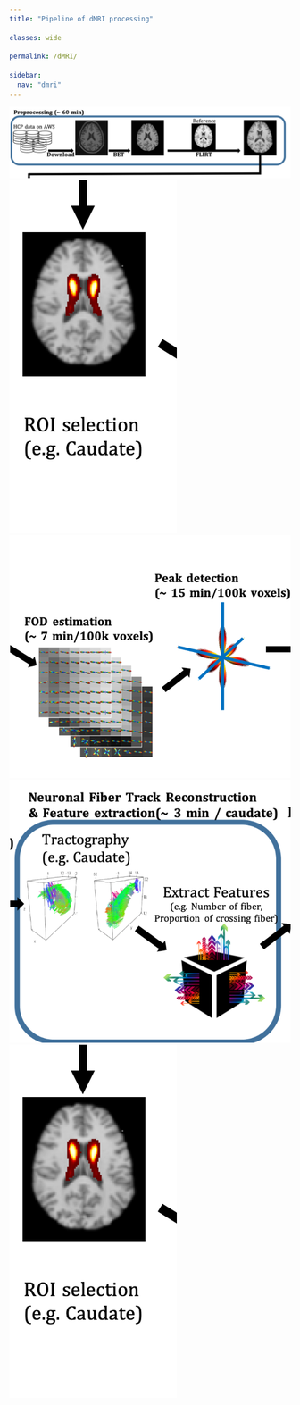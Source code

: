 ```yaml
---
title: "Pipeline of dMRI processing"

classes: wide

permalink: /dMRI/

sidebar:
  nav: "dmri"
---
```

<a href="/dMRI/download_preprocessing/">
	<img src= "/assets/images/dmri/p1.png">
<a>

<div style="float:left">
	<a href="/dMRI/roi_selection/">
		<img src= "/assets/images/dmri/p2.png">
	<a>
<div>

<div style="float:left">
	<a href="/dMRI/fod_estimation/">
		<img src= "/assets/images/dmri/p3.png">
	<a>
<div>

<div style="float:left">
	<a href="/dMRI/tractography/">
		<img src= "/assets/images/dmri/p4.png">
	<a>
<div>

<div style="float:left">
	<img src= "/assets/images/dmri/p2.png">
<div>

<!--
<img src= "/assets/images/dmri/pipeline.png" usemap="#dMRIPipeline">

<map name="dMRIPipeline"> 
  <area shape="rect" coords="10, 10, 600, 160" href="/dMRI/download_preprocessing/" target="_blank"/>
  <area shape="rect" coords="10, 200, 80, 300" href="/dMRI/roi_selection/" target="_blank"/>
  <area shape="rect" coords="100, 200, 300, 300" href="/dMRI/fod_estimation/" target="_blank"/>
  <area shape="rect" coords="320, 200, 500, 300" href="/dMRI/tractography/" target="_blank"/>
</map>
-->
